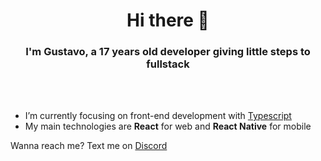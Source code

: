 <h1 align="center">Hi there 👋</h1>
<h3 align="center">I'm Gustavo, a 17 years old developer giving little steps to fullstack</h3>
<br/><br/>

- I’m currently focusing on front-end development with [Typescript](https://www.typescriptlang.org)
- My main technologies are **React** for web and **React Native** for mobile

Wanna reach me? Text me on [Discord](https://discord.com/channels/@me)
